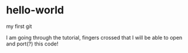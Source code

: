 # hello-world
my first git

I am going through the tutorial, fingers crossed that I will be able to open and port(?) this code!
